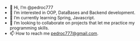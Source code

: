 - 👋 Hi, I’m @pedroc777
- 👀 I’m interested in OOP, DataBases and Backend development.
- 🌱 I’m currently learning Spring, Javascript.
- 💞️ I’m looking to collaborate on projects that let me practice my programming skills.
- 📫 How to reach me pedroc777@gmail.com.
